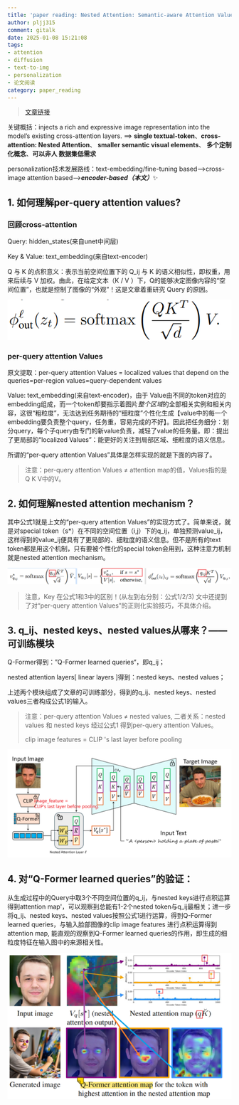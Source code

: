 ```yaml
---
title: 'paper reading: Nested Attention: Semantic-aware Attention Values for Concept Personalization-2025'
author: pljj315
comment: gitalk
date: 2025-01-08 15:21:08
tags: 
- attention 
- diffusion 
- text-to-img 
- personalization 
- 论文阅读
category: paper_reading
---
```


> [文章链接](https://snap-research.github.io/NestedAttention/)

关键概括：injects a rich and expressive image representation into the model’s existing cross-attention layers. ==>  **single textual-token**、**cross-attention: Nested Attention**、 **smaller semantic visual elements**、 **多个定制化概念**、**可以非人 数据集低需求**  

personalization技术发展路线：text-embedding/fine-tuning based——>cross-image attention based——>***encoder-based（本文）***✨

<!--more-->



## 1. 如何理解per-query attention values?

### 回顾cross-attention

Query: hidden_states(来自unet中间层)

Key & Value: text_embedding(来自text-encoder)

Q 与 K 的点积意义：表示当前空间位置下的 Q_ij 与 K 的语义相似性，即权重，用来后续与 V 加权。由此，在给定文本（K / V ）下，Q的能够决定图像内容的“空间位置”，也就是控制了图像的“外观”！这是文章着重研究 Query 的原因。

![cross-attention](../imgs/paper-reading/image-20250108160404745.png "cross-attention")

### per-query attention Values

原文提取：per-query attention Values = localized values that depend on the queries=per-region values=query-dependent values

Value: text_embedding(来自text-encoder)，由于 Value由不同的token对应的embedding组成，而一个token却要指示着图片*整个区域*的全部相关实例和相关内容，这很“粗粒度”，无法达到任务期待的“细粒度”个性化生成【value中的每一个embedding要负责整个query，任务重，容易完成的不好】。因此把任务细分：划分query，每个子query由专门的新value负责，减轻了value的任务量。即：提出了更局部的“localized Values”：能更好的关注到局部区域、细粒度的语义信息。

所谓的“per-query attention Values”具体是怎样实现的就是下面的内容了。

> 注意：per-query attention Values ≠ attention map的值，Values指的是Q K V中的V。



## 2. 如何理解nested attention mechanism？

其中公式1就是上文的“per-query attention Values”的实现方式了。简单来说，就是对special token（s*）在不同的空间位置（i,j）下的q_ij，单独预测value_ij，这样得到的value_ij便具有了更局部的、细粒度的语义信息。但不是所有的text token都是用这个机制，只有要被个性化的special token会用到，这种注意力机制就是nested attention mechanism。

![公式1/2/3](../imgs/paper-reading/image-20250108165121686.png "公式1/2/3")

> 注意，Key 在公式1和3中的区别！(从左到右分别：公式1/2/3)
> 文中还提到了对“per-query attention Values”的正则化实验技巧，不具体介绍。



## 3. q_ij、nested keys、nested values从哪来？——可训练模块

Q-Former得到：”Q-Former learned queries“，即q_ij；

nested attention layers[ linear layers ]得到：nested keys、nested values；

上述两个模块组成了文章的可训练部分，得到的q_ij、nested keys、nested values三者构成公式1的输入。

> 注意：per-query attention Values ≠ nested values, 二者关系：nested values 和 nested keys 经过公式1 得到per-query attention Values。
>
> clip image features = CLIP 's last layer before pooling

![论文架构](../imgs/paper-reading/image-20250108172150828.png "论文架构")

## 4. 对“Q-Former learned queries”的验证：

从生成过程中的Query中取3个不同空间位置的q_ij，与nested keys进行点积运算得到attention map'，可以观察到总能有1-2个nested token与q_ij最相关；进一步将q_ij、nested keys、nested values按照公式1进行运算，得到Q-Former learned queries，与输入脸部图像的clip image features 进行点积运算得到attention map, 能直观的观察到Q-Former learned queries的作用，即生成的细粒度特征在输入图中的来源相关性。

![可视化验证](../imgs/paper-reading/image-20250108174006292.png "可视化验证")
